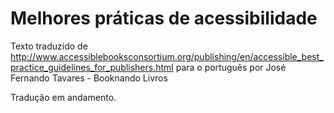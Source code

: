 # Melhores práticas de acessibilidade

Texto traduzido de <http://www.accessiblebooksconsortium.org/publishing/en/accessible_best_practice_guidelines_for_publishers.html>
para o português por José Fernando Tavares - Booknando Livros

Tradução em andamento.